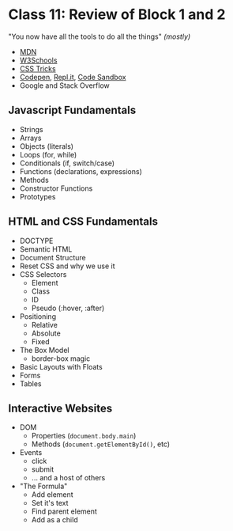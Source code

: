 # Class 11: Review of Block 1 and 2

"You now have all the tools to do all the things" *(mostly)*
- [MDN](https://developer.mozilla.org/en-US/docs/Web)
- [W3Schools](https://www.w3schools.com/)
- [CSS Tricks](https://css-tricks.com/)
- [Codepen](https://codepen.io/), [Repl.it](https://repl.it/repls), [Code Sandbox](https://codesandbox.io)
- Google and Stack Overflow

## Javascript Fundamentals

- Strings
- Arrays
- Objects (literals)
- Loops (for, while)
- Conditionals (if, switch/case)
- Functions (declarations, expressions)
- Methods
- Constructor Functions
- Prototypes

## HTML and CSS Fundamentals
- DOCTYPE
- Semantic HTML
- Document Structure
- Reset CSS and why we use it
- CSS Selectors
  - Element
  - Class
  - ID
  - Pseudo (:hover, :after)
- Positioning
  - Relative
  - Absolute
  - Fixed
- The Box Model
  - border-box magic
- Basic Layouts with Floats
- Forms
- Tables

## Interactive Websites
- DOM
  - Properties (`document.body.main`)
  - Methods (`document.getElementById()`, etc)
- Events
  - click
  - submit
  - ... and a host of others
- "The Formula"
  - Add element
  - Set it's text
  - Find parent element
  - Add as a child
